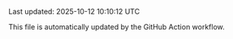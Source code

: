 Last updated: 2025-10-12 10:10:12 UTC

This file is automatically updated by the GitHub Action workflow.
